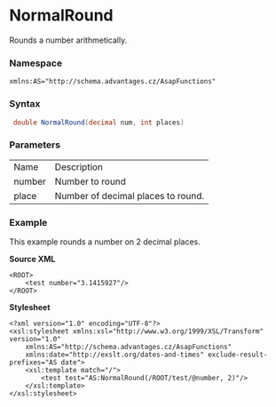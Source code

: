 # NormalRound

Rounds a number arithmetically.

### Namespace

`xmlns:AS="http://schema.advantages.cz/AsapFunctions"`

### Syntax

``` csharp
 double NormalRound(decimal num, int places)
```

### Parameters

|        |                                    |
|--------|------------------------------------|
| Name   | Description                        |
| number | Number to round                    |
| place  | Number of decimal places to round. |

### Example

This example rounds a number on 2 decimal places.

**Source XML**

``` html/xml
<ROOT>
    <test number="3.1415927"/>
</ROOT>
```

**Stylesheet**

``` html/xml
<?xml version="1.0" encoding="UTF-8"?>
<xsl:stylesheet xmlns:xsl="http://www.w3.org/1999/XSL/Transform" version="1.0"
    xmlns:AS="http://schema.advantages.cz/AsapFunctions"
    xmlns:date="http://exslt.org/dates-and-times" exclude-result-prefixes="AS date">
    <xsl:template match="/">
        <test test="AS:NormalRound(/ROOT/test/@number, 2)"/>
    </xsl:template>
</xsl:stylesheet>
```
